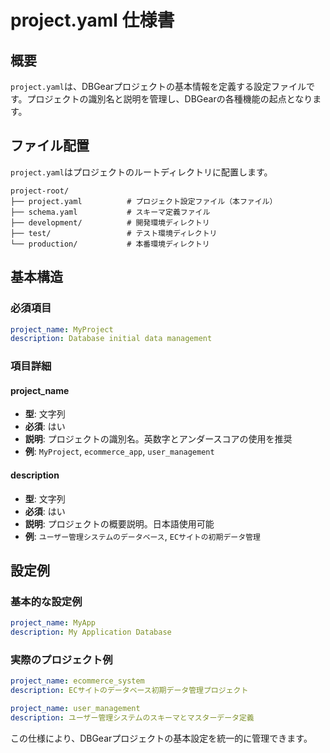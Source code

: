# project.yaml 仕様書

## 概要

`project.yaml`は、DBGearプロジェクトの基本情報を定義する設定ファイルです。プロジェクトの識別名と説明を管理し、DBGearの各種機能の起点となります。

## ファイル配置

`project.yaml`はプロジェクトのルートディレクトリに配置します。

```
project-root/
├── project.yaml          # プロジェクト設定ファイル（本ファイル）
├── schema.yaml           # スキーマ定義ファイル
├── development/          # 開発環境ディレクトリ
├── test/                 # テスト環境ディレクトリ
└── production/           # 本番環境ディレクトリ
```

## 基本構造

### 必須項目

```yaml
project_name: MyProject
description: Database initial data management
```

### 項目詳細

#### project_name
- **型**: 文字列
- **必須**: はい
- **説明**: プロジェクトの識別名。英数字とアンダースコアの使用を推奨
- **例**: `MyProject`, `ecommerce_app`, `user_management`

#### description
- **型**: 文字列
- **必須**: はい
- **説明**: プロジェクトの概要説明。日本語使用可能
- **例**: `ユーザー管理システムのデータベース`, `ECサイトの初期データ管理`

## 設定例

### 基本的な設定例

```yaml
project_name: MyApp
description: My Application Database
```

### 実際のプロジェクト例

```yaml
project_name: ecommerce_system
description: ECサイトのデータベース初期データ管理プロジェクト
```

```yaml
project_name: user_management
description: ユーザー管理システムのスキーマとマスターデータ定義
```

この仕様により、DBGearプロジェクトの基本設定を統一的に管理できます。
